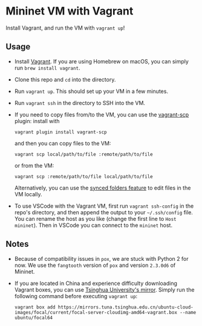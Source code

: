 # Mininet VM with Vagrant

Install Vagrant, and run the VM with `vagrant up`!

## Usage

* Install [Vagrant](https://www.vagrantup.com/downloads).
  If you are using Homebrew on macOS, you can simply run `brew install vagrant`.
* Clone this repo and `cd` into the directory.
* Run `vagrant up`. This should set up your VM in a few minutes.
* Run `vagrant ssh` in the directory to SSH into the VM.
* If you need to copy files from/to the VM, you can use the [vagrant-scp](https://github.com/invernizzi/vagrant-scp)
  plugin: install with 
      
      vagrant plugin install vagrant-scp
      
  and then you can copy files to the VM:

      vagrant scp local/path/to/file :remote/path/to/file

  or from the VM: 

      vagrant scp :remote/path/to/file local/path/to/file
     
  Alternatively, you can use the [synced folders feature](https://www.vagrantup.com/docs/synced-folders/basic_usage) to edit files in the VM locally.

* To use VSCode with the Vagrant VM, first run `vagrant ssh-config` in the
  repo's directory, and then append the output to your `~/.ssh/config` file.
  You can rename the host as you like (change the first line to `Host mininet`).
  Then in VSCode you can connect to the `mininet` host.

## Notes

* Because of compatibility issues in `pox`, we are stuck with Python 2 for now.
  We use the `fangtooth` version of `pox` and version `2.3.0d6` of Mininet.
* If you are located in China and experience difficulty downloading Vagrant boxes, you can use
  [Tsinghua University's mirror](https://mirrors.tuna.tsinghua.edu.cn/ubuntu-cloud-images/focal/current/).
  Simply run the following command before executing `vagrant up`:
  
      vagrant box add https://mirrors.tuna.tsinghua.edu.cn/ubuntu-cloud-images/focal/current/focal-server-cloudimg-amd64-vagrant.box --name ubuntu/focal64


